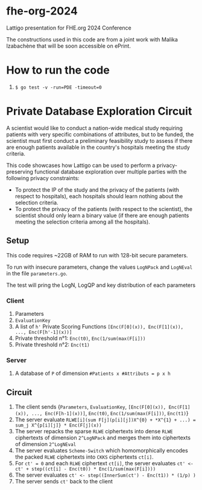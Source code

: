 # fhe-org-2024
Lattigo presentation for FHE.org 2024 Conference

The constructions used in this code are from a joint work with Malika Izabachène that will be soon accessible on ePrint.

# How to run the code

1. `$ go test -v -run=PDE -timeout=0`

# Private Database Exploration Circuit

A scientist would like to conduct a nation-wide medical study requiring patients with very specific combinations of attributes, but to be funded, the scientist must first conduct a preliminary feasibility study to assess if there are enough patients available in the country's hospitals meeting the study criteria.

This code showcases how Lattigo can be used to perform a privacy-preserving functional database exploration over multiple parties with the following privacy constraints:

- To protect the IP of the study and the privacy of the patients (with respect to hospitals), each hospitals should learn nothing about the selection criteria.
- To protect the privacy of the patients (with respect to the scientist), the scientist should only learn a binary value (if there are enough patients meeting the selection criteria among all the hospitals).

## Setup

This code requires ~22GB of RAM to run with 128-bit secure parameters.

To run with insecure parameters, change the values `LogNPack` and `LogNEval` in the file `parameters.go`.

The test will pring the LogN, LogQP and key distribution of each parameters

### Client

1) Parameters
2) `EvaluationKey`
3) A list of `h'` Private Scoring Functions `[Enc(F[0](x)), Enc(F[1](x)), ..., Enc(F[h'-1](x))]`
4) Private threshold n°1: `Enc(t0)`, `Enc(1/sum(max(F[i]))`
5) Private threshold n°2: `Enc(t1)`

### Server

1) A database of `P` of dimension `#Patients x #Attributs = p x h`

## Circuit

1) The client sends {`Parameters`, `EvaluationKey`, `[Enc(F[0](x)), Enc(F[1](x)), ..., Enc(F[h-1](x))]`, `Enc(t0)`, `Enc(1/sum(max(F[i]))`, `Enc(t1)`}
2) The server evaluate `RLWE[i](sum F[j](p[i][j])X^{0} + *X^{1} + ...) = sum_j X^{p[i][j]} * Enc(F[j](x))`
3) The server repacks the sparse `RLWE` ciphertexts into dense `RLWE` ciphertexts of dimension `2^LogNPack` and merges them into ciphertexts of dimension `2^LogNEval`
4) The server evaluates `Scheme-Switch` which homomorphically encodes the packed `RLWE` ciphertexts into `CKKS` ciphertexts `ct[i]`.
5) For `ct' = 0` and each `RLWE` ciphertext `ct[i]`, the server evaluates `ct' <- ct' + step((ct[i] - Enc(t0)) * Enc(1/sum(max(F[i])))`
6) The server evaluates `ct' <- step((InnerSum(ct') - Enc(t1)) * (1/p) )`
7) The server sends `ct'` back to the client

